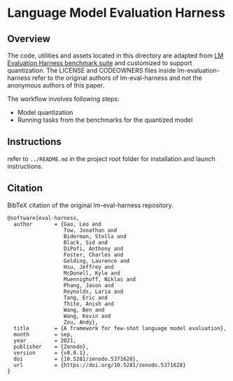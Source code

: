 # Language Model Evaluation Harness

## Overview

The code, utilities and assets located in this directory are adapted from [LM Evaluation Harness benchmark suite](https://github.com/EleutherAI/lm-evaluation-harness) and customized to support quantization. The LICENSE and CODEOWNERS files inside lm-evaluation-harness refer to the original authors of lm-eval-harness and not the anonymous authors of this paper.

The workflow involves following steps:
- Model quantization
- Running tasks from the benchmarks for the quantized model

## Instructions
refer to `../README.md` in the project root folder for installation and launch instructions.

## Citation

BibTeX citation of the original lm-eval-harness repository.

```
@software{eval-harness,
  author       = {Gao, Leo and
                  Tow, Jonathan and
                  Biderman, Stella and
                  Black, Sid and
                  DiPofi, Anthony and
                  Foster, Charles and
                  Golding, Laurence and
                  Hsu, Jeffrey and
                  McDonell, Kyle and
                  Muennighoff, Niklas and
                  Phang, Jason and
                  Reynolds, Laria and
                  Tang, Eric and
                  Thite, Anish and
                  Wang, Ben and
                  Wang, Kevin and
                  Zou, Andy},
  title        = {A framework for few-shot language model evaluation},
  month        = sep,
  year         = 2021,
  publisher    = {Zenodo},
  version      = {v0.0.1},
  doi          = {10.5281/zenodo.5371628},
  url          = {https://doi.org/10.5281/zenodo.5371628}
}
```
